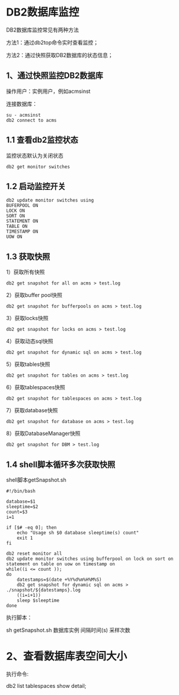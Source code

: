 # DB2数据库监控

DB2数据库监控常见有两种方法

方法1：通过db2top命令实时查看监控；

方法2：通过快照获取DB2数据库的状态信息；

## 1、通过快照监控DB2数据库

操作用户：实例用户，例如acmsinst

连接数据库：

```
su - acmsinst
db2 connect to acms
```

## 1.1 查看db2监控状态

监控状态默认为关闭状态

```
db2 get monitor switches
```

## 1.2 启动监控开关

```
db2 update monitor switches using 
BUFERPOOL ON
LOCK ON
SORT ON
STATEMENT ON
TABLE ON
TIMESTAMP ON
UOW ON
```

## 1.3 获取快照

1）获取所有快照

```
db2 get snapshot for all on acms > test.log
```

2）获取buffer pool快照

```
db2 get snapshot for bufferpools on acms > test.log
```

3）获取locks快照

```
db2 get snapshot for locks on acms > test.log
```

4）获取动态sql快照

```
db2 get snapshot for dynamic sql on acms > test.log
```

5）获取tables快照

```
db2 get snapshot for tables on acms > test.log
```

6）获取tablespaces快照

```
db2 get snapshot for tablespaces on acms > test.log
```

7）获取database快照

```
db2 get snapshot for database on acms > test.log
```

8）获取DatabaseManager快照

```
db2 get snapshot for DBM > test.log
```

## 1.4 shell脚本循环多次获取快照

shell脚本getSnapshot.sh

```
#!/bin/bash

database=$1
sleeptime=$2
count=$3
i=1

if [$# -eq 0]; then
	echo "Usage sh $0 database sleeptime(s) count"
	exit 1
fi

db2 reset monitor all
db2 update monitor switches using bufferpool on lock on sort on statement on table on uow on timestamp on
while((i <= count ));
do
	datestamps=$(date +%Y%d%m%H%M%S)
	db2 get snapshot for dynamic sql on acms > ./snapshot/${datestamps}.log
	((i=i+1))
	sleep $sleeptime
done
```

执行脚本：

sh getSnapshot.sh 数据库实例 间隔时间(s) 采样次数



# 2、查看数据库表空间大小

执行命令:

db2 list tablespaces show detail;
